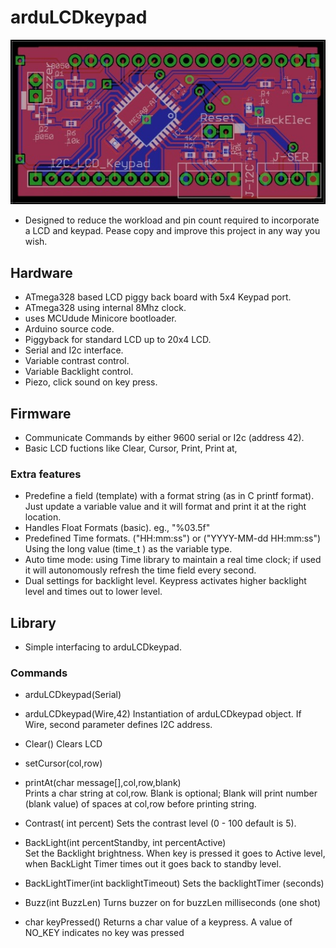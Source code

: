 # arduLCDkeypad

![arduLCDkeyboard](arduLCDkeyboard.JPG)

- Designed to reduce the workload and pin count required to incorporate a LCD and keypad.  Pease copy and improve this project in any way you wish.

## Hardware
- ATmega328 based LCD piggy back board with 5x4 Keypad port.
- ATmega328 using internal 8Mhz clock.
- uses MCUdude Minicore bootloader.
- Arduino source code.
- Piggyback for standard LCD up to 20x4 LCD.
- Serial and I2c interface.
- Variable contrast control.
- Variable Backlight control.
- Piezo, click sound on key press.

## Firmware
- Communicate Commands by either 9600 serial or I2c (address 42).
- Basic LCD fuctions like Clear, Cursor, Print, Print at,
### Extra features
- Predefine a field (template) with a format string (as in C printf format).  Just update a variable value and it will format and print it at the right location.
- Handles Float Formats (basic).  eg., "%03.5f"
- Predefined Time formats.  ("HH:mm:ss") or ("YYYY-MM-dd HH:mm:ss") Using the long value (time_t ) as the variable type.
- Auto time mode: using Time library to maintain a real time clock; if used it will autonomously refresh the time field every second.
- Dual settings for backlight level.  Keypress activates higher backlight level and times out to lower level.

## Library
- Simple interfacing to arduLCDkeypad.

### Commands

- arduLCDkeypad(Serial) 
- arduLCDkeypad(Wire,42)
Instantiation of arduLCDkeypad object.  If Wire, second parameter defines I2C address.

- Clear() 
Clears LCD
- setCursor(col,row)
- printAt(char message[],col,row,blank)  
Prints a char string at col,row. Blank is optional; Blank will print number (blank value) of spaces at col,row before printing string.
- Contrast( int percent) 
Sets the contrast level (0 - 100 default is 5).
- BackLight(int percentStandby, int percentActive)  
Set the Backlight brightness.  When key is pressed it goes to Active level, when BackLight Timer times out it goes back to standby level.
- BackLightTimer(int backlightTimeout)
Sets the backlightTimer (seconds)
- Buzz(int BuzzLen)
Turns buzzer on for buzzLen milliseconds (one shot)
- char keyPressed()
Returns a char value of a keypress.  A value of NO_KEY indicates no key was pressed



